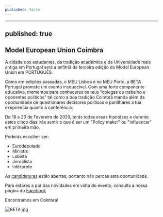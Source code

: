 ```yaml
---
published: false
---
```

---
published: true
---

## Model European Union Coimbra

A cidade dos estudantes, da tradição académica e da Universidade mais antiga em Portugal será a anfitriã da terceira edição do Model European Union em PORTUGUÊS.

Como em edições passadas, o MEU Lisboa e no MEU Porto, a BETA Portugal promete um evento insquecível. Com uma forte componente educativa, momentos para conheceres os teus "colegas de trabalho e oponentes políticos" tal como a boa tradição Coimbrã manda além da oportunidade de questionares decisores políticos e partilhares a tua exepriência quanto à conferência.

De 19 a 23 de Fevereiro de 2020, terás todas essas hipotéses e durante estes cinco dias irás sentir o que é ser um "Policy maker" ou "influencer" em primeira mão.

Poderás escolher ser:

* Eurodeputado
* Ministro
* Lobista
* Jornalista
* Intérprete

As [candidaturas](https://docs.google.com/forms/d/e/1FAIpQLSer3_DjARFnSfRXjzJzOIoLIQPpdJqt6FX1yc66o0KY56PYiA/viewform) estão abertas, portanto não percas esta oportunidade.

Para estares a par das novidades em volta do evento, consulta a nossa página do [Facebook](https://www.facebook.com/betaportugal.official/)

Encontramos em Coimbra!

![BETA.jpg]({{site.baseurl}}/_posts/BETA.jpg)